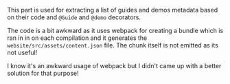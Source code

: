 This part is used for extracting a list of guides and demos metadata
based on their code and `@Guide` and `@demo` decorators.

The code is a bit awkward as it uses webpack for creating a bundle which 
is ran in in on each compilation and it generates the 
`website/src/assets/content.json` file. The chunk itself is not emitted
as its not useful!

I know it's an awkward usage of webpack but I didn't came up with a
better solution for that purpose!
